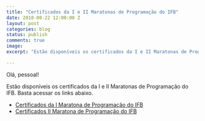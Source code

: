 ```yaml
---
title: "Certificados da I e II Maratonas de Programação do IFB"
date: 2018-08-22 12:00:00 Z
layout: post
categories: blog
status: publish
comments: true
image:
excerpt: "Estão disponíveis os certificados da I e II Maratonas de Programação do IFB."

---
```


Olá, pessoal!

Estão disponíveis os certificados da I e II Maratonas de Programação do IFB. Basta acessar os links abaixo.

- [Certificados da I Maratona de Programação do IFB]({{site.url}}/assets/1-maratona-de-programacao-ifb/certificado-participantes.pdf)
- [Certificados II Maratona de Programação do IFB]({{site.url}}/assets/2-maratona-de-programacao-ifb/certificado-participantes.pdf)